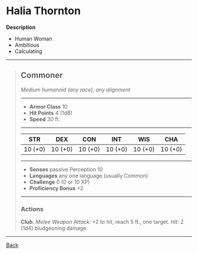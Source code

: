 # Halia Thornton

**Description**
- Human Woman
- Ambitious
- Calculating
___
>## Commoner
>*Medium humanoid (any race), any alignment*
>___
>- **Armor Class** 10
>- **Hit Points** 4 (1d8)
>- **Speed** 30 ft.
>___
>|STR|DEX|CON|INT|WIS|CHA|
>|:---:|:---:|:---:|:---:|:---:|:---:|
>|10 (+0)|10 (+0)|10 (+0)|10 (+0)|10 (+0)|10 (+0)|
>___
>- **Senses** passive Perception 10
>- **Languages** any one language (usually Common)
>- **Challenge** 0 (0 or 10 XP)
>- **Proficiency Bonus** +2
>___
>### Actions
>***Club.*** *Melee Weapon Attack:* +2 to hit, reach 5 ft., one target. *Hit:* 2 (1d4) bludgeoning damage.

---
[Back](./npcs.md)